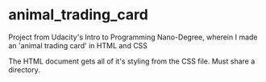 # animal_trading_card
Project from Udacity's Intro to Programming Nano-Degree, wherein I made an 'animal trading card' in HTML and CSS

The HTML document gets all of it's styling from the CSS file. Must share a directory.
